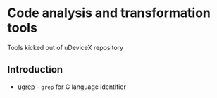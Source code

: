 Code analysis and transformation tools
======================================

Tools kicked out of uDeviceX repository

Introduction
------------

* [ugrep](ugrep) - `grep` for C language identifier
